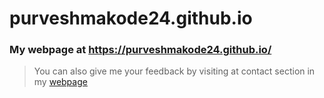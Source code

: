 # purveshmakode24.github.io
### My webpage at https://purveshmakode24.github.io/

>You can also give me your feedback by visiting at contact section in my [webpage](https://purveshmakode24.github.io/) 
